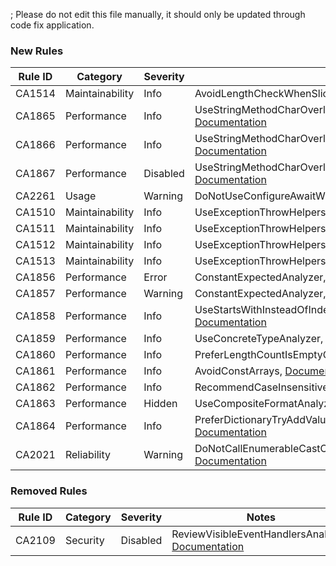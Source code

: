 ; Please do not edit this file manually, it should only be updated through code fix application.

### New Rules

Rule ID | Category | Severity | Notes
--------|----------|----------|-------
CA1514 | Maintainability | Info | AvoidLengthCheckWhenSlicingToEndAnalyzer, [Documentation](https://learn.microsoft.com/dotnet/fundamentals/code-analysis/quality-rules/ca1514)
CA1865 | Performance | Info | UseStringMethodCharOverloadWithSingleCharacters, [Documentation](https://learn.microsoft.com/dotnet/fundamentals/code-analysis/quality-rules/ca1865)
CA1866 | Performance | Info | UseStringMethodCharOverloadWithSingleCharacters, [Documentation](https://learn.microsoft.com/dotnet/fundamentals/code-analysis/quality-rules/ca1866)
CA1867 | Performance | Disabled | UseStringMethodCharOverloadWithSingleCharacters, [Documentation](https://learn.microsoft.com/dotnet/fundamentals/code-analysis/quality-rules/ca1867)
CA2261 | Usage | Warning | DoNotUseConfigureAwaitWithSuppressThrowing, [Documentation](https://learn.microsoft.com/dotnet/fundamentals/code-analysis/quality-rules/ca2250)
CA1510 | Maintainability | Info | UseExceptionThrowHelpers, [Documentation](https://learn.microsoft.com/dotnet/fundamentals/code-analysis/quality-rules/ca1510)
CA1511 | Maintainability | Info | UseExceptionThrowHelpers, [Documentation](https://learn.microsoft.com/dotnet/fundamentals/code-analysis/quality-rules/ca1511)
CA1512 | Maintainability | Info | UseExceptionThrowHelpers, [Documentation](https://learn.microsoft.com/dotnet/fundamentals/code-analysis/quality-rules/ca1512)
CA1513 | Maintainability | Info | UseExceptionThrowHelpers, [Documentation](https://learn.microsoft.com/dotnet/fundamentals/code-analysis/quality-rules/ca1513)
CA1856 | Performance | Error | ConstantExpectedAnalyzer, [Documentation](https://learn.microsoft.com/dotnet/fundamentals/code-analysis/quality-rules/ca1856)
CA1857 | Performance | Warning | ConstantExpectedAnalyzer, [Documentation](https://learn.microsoft.com/dotnet/fundamentals/code-analysis/quality-rules/ca1857)
CA1858 | Performance | Info | UseStartsWithInsteadOfIndexOfComparisonWithZero, [Documentation](https://docs.microsoft.com/dotnet/fundamentals/code-analysis/quality-rules/ca1858)
CA1859 | Performance | Info | UseConcreteTypeAnalyzer, [Documentation](https://learn.microsoft.com/dotnet/fundamentals/code-analysis/quality-rules/ca1859)
CA1860 | Performance | Info | PreferLengthCountIsEmptyOverAnyAnalyzer, [Documentation](https://learn.microsoft.com/dotnet/fundamentals/code-analysis/quality-rules/ca1860)
CA1861 | Performance | Info | AvoidConstArrays, [Documentation](https://learn.microsoft.com/dotnet/fundamentals/code-analysis/quality-rules/ca1861)
CA1862 | Performance | Info | RecommendCaseInsensitiveStringComparison, [Documentation](https://learn.microsoft.com/dotnet/fundamentals/code-analysis/quality-rules/ca1862)
CA1863 | Performance | Hidden | UseCompositeFormatAnalyzer, [Documentation](https://learn.microsoft.com/dotnet/fundamentals/code-analysis/quality-rules/ca1862)
CA1864 | Performance | Info | PreferDictionaryTryAddValueOverGuardedAddAnalyzer, [Documentation](https://docs.microsoft.com/dotnet/fundamentals/code-analysis/quality-rules/ca1864)
CA2021 | Reliability | Warning | DoNotCallEnumerableCastOrOfTypeWithIncompatibleTypesAnalyzer, [Documentation](https://learn.microsoft.com/dotnet/fundamentals/code-analysis/quality-rules/ca2021)

### Removed Rules

Rule ID | Category | Severity | Notes
--------|----------|----------|-------
CA2109 | Security | Disabled | ReviewVisibleEventHandlersAnalyzer, [Documentation](https://learn.microsoft.com/dotnet/fundamentals/code-analysis/quality-rules/ca2109)
